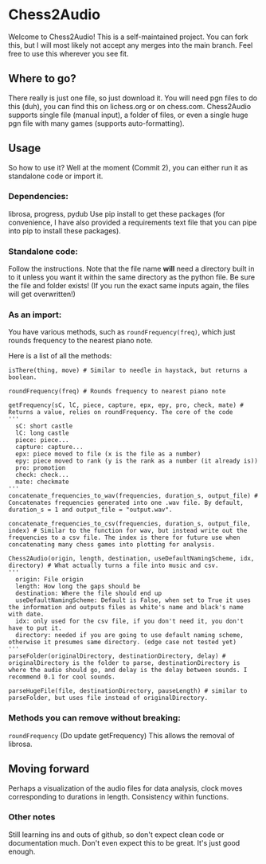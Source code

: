 # Chess2Audio
Welcome to Chess2Audio! This is a self-maintained project. You can fork this, but I will most likely not accept any merges into the main branch. Feel free to use this wherever you see fit.

## Where to go?
There really is just one file, so just download it.
You will need pgn files to do this (duh), you can find this on lichess.org or on chess.com. Chess2Audio supports single file (manual input), a folder of files, or even a single huge pgn file with many games (supports auto-formatting).

## Usage
So how to use it?
Well at the moment (Commit 2), you can either run it as standalone code or import it.

### Dependencies:
librosa, progress, pydub
Use pip install to get these packages (for convenience, I have also provided a requirements text file that you can pipe into pip to install these packages).

### Standalone code:
Follow the instructions. Note that the file name **will** need a directory built in to it unless you want it within the same directory as the python file.
Be sure the file and folder exists! (If you run the exact same inputs again, the files will get overwritten!)

### As an import:
You have various methods, such as ```roundFrequency(freq)```, which just rounds frequency to the nearest piano note.

Here is a list of all the methods:
```
isThere(thing, move) # Similar to needle in haystack, but returns a boolean.

roundFrequency(freq) # Rounds frequency to nearest piano note

getFrequency(sC, lC, piece, capture, epx, epy, pro, check, mate) # Returns a value, relies on roundFrequency. The core of the code
'''
  sC: short castle
  lC: long castle
  piece: piece...
  capture: capture...
  epx: piece moved to file (x is the file as a number)
  epy: piece moved to rank (y is the rank as a number (it already is))
  pro: promotion
  check: check...
  mate: checkmate
'''
concatenate_frequencies_to_wav(frequencies, duration_s, output_file) # Concatenates frequencies generated into one .wav file. By default, duration_s = 1 and output_file = "output.wav".

concatenate_frequencies_to_csv(frequencies, duration_s, output_file, index) # Similar to the function for wav, but instead write out the frequencies to a csv file. The index is there for future use when concatenating many chess games into plotting for analysis.

Chess2Audio(origin, length, destination, useDefaultNamingScheme, idx, directory) # What actually turns a file into music and csv.
'''
  origin: File origin
  length: How long the gaps should be
  destination: Where the file should end up
  useDefaultNamingScheme: Default is False, when set to True it uses the information and outputs files as white's name and black's name with date.
  idx: only used for the csv file, if you don't need it, you don't have to put it.
  directory: needed if you are going to use default naming scheme, otherwise it presumes same directory. (edge case not tested yet)
'''
parseFolder(originalDirectory, destinationDirectory, delay) # originalDirectory is the folder to parse, destinationDirectory is where the audio should go, and delay is the delay between sounds. I recommend 0.1 for cool sounds.

parseHugeFile(file, destinationDirectory, pauseLength) # similar to parseFolder, but uses file instead of originalDirectory.
```

### Methods you can remove without breaking:
```roundFrequency``` (Do update getFrequency) This allows the removal of librosa.

## Moving forward
Perhaps a visualization of the audio files for data analysis, clock moves corresponding to durations in length.
Consistency within functions.

### Other notes
Still learning ins and outs of github, so don't expect clean code or documentation much. Don't even expect this to be great. It's just good enough.
